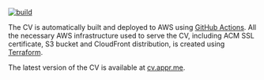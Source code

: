 [![build](https://github.com/apprme/cv/actions/workflows/build.yml/badge.svg)](https://github.com/apprme/cv/actions/workflows/build.yml)

The CV is automatically built and deployed to AWS using
[GitHub Actions](https://github.com/apprme/cv/blob/main/.github/workflows/build.yml).
All the necessary AWS infrastructure used to serve the CV, including
ACM SSL certificate, S3 bucket and CloudFront distribution, is created
using [Terraform](https://github.com/apprme/cv/tree/main/terraform).
 
The latest version of the CV is available at [cv.appr.me](https://cv.appr.me/).